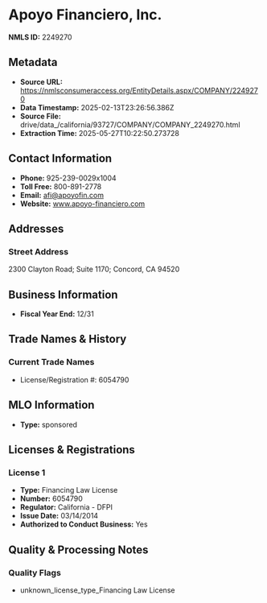# Apoyo Financiero, Inc.

**NMLS ID:** 2249270

## Metadata
- **Source URL:** https://nmlsconsumeraccess.org/EntityDetails.aspx/COMPANY/2249270
- **Data Timestamp:** 2025-02-13T23:26:56.386Z
- **Source File:** drive/data_/california/93727/COMPANY/COMPANY_2249270.html
- **Extraction Time:** 2025-05-27T10:22:50.273728

## Contact Information
- **Phone:** 925-239-0029x1004
- **Toll Free:** 800-891-2778
- **Email:** afi@apoyofin.com
- **Website:** www.apoyo-financiero.com

## Addresses
### Street Address
2300 Clayton Road; Suite 1170; Concord, CA 94520

## Business Information
- **Fiscal Year End:** 12/31

## Trade Names & History
### Current Trade Names
- License/Registration #: 6054790

## MLO Information
- **Type:** sponsored

## Licenses & Registrations

### License 1
- **Type:** Financing Law License
- **Number:** 6054790
- **Regulator:** California - DFPI
- **Issue Date:** 03/14/2014
- **Authorized to Conduct Business:** Yes

## Quality & Processing Notes
### Quality Flags
- unknown_license_type_Financing Law License

